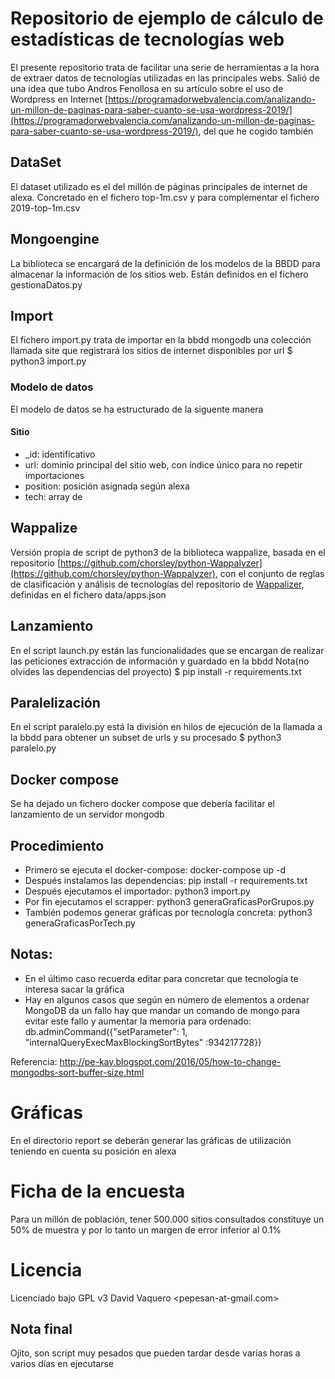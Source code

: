 # Repositorio de ejemplo de cálculo de estadísticas de tecnologías web
El presente repositorio trata de facilitar una serie de herramientas a la hora de extraer datos de tecnologías utilizadas en las principales webs. Salió de una idea que tubo Andros Fenollosa en su artículo sobre el uso de Wordpress en Internet [https://programadorwebvalencia.com/analizando-un-millon-de-paginas-para-saber-cuanto-se-usa-wordpress-2019/](https://programadorwebvalencia.com/analizando-un-millon-de-paginas-para-saber-cuanto-se-usa-wordpress-2019/), del que he cogido también 
## DataSet
El dataset utilizado es el del millón de páginas principales de internet de alexa. Concretado en el fichero top-1m.csv y para complementar el fichero 2019-top-1m.csv
## Mongoengine
La biblioteca se encargará de la definición de los modelos de la BBDD para almacenar la información de los sitios web. Están definidos en el fichero gestionaDatos.py
## Import
El fichero import.py trata de importar en la bbdd mongodb una colección llamada site que registrará los sitios de internet disponibles por url
$ python3 import.py
### Modelo de datos
El modelo de datos se ha estructurado de la siguente manera
#### Sitio
* _id: identificativo
* url: dominio principal del sitio web, con índice único para no repetir importaciones
* position: posición asignada según alexa
* tech: array de  
## Wappalize
Versión propia de script de python3 de la biblioteca wappalize, basada en el repositorio [https://github.com/chorsley/python-Wappalyzer](https://github.com/chorsley/python-Wappalyzer), con el conjunto de reglas de clasificación y análisis de tecnologías del repositorio de [Wappalizer](https://github.com/AliasIO/Wappalyzer), definidas en el fichero data/apps.json
## Lanzamiento
En el script launch.py están las funcionalidades que se encargan de realizar las peticiones extracción de información y guardado en la bbdd
Nota(no olvides las dependencias del proyecto)
$ pip install -r requirements.txt 
## Paralelización
En el script paralelo.py está la división en hilos de ejecución de la llamada a la bbdd para obtener un subset de urls y su procesado
$ python3 paralelo.py
## Docker compose
Se ha dejado un fichero docker compose que debería facilitar el lanzamiento de un servidor mongodb
## Procedimiento
 * Primero se ejecuta el docker-compose:
 docker-compose up -d
 * Después instalamos las dependencias:
 pip install -r requirements.txt
 * Después ejecutamos el importador: python3 import.py
 * Por fin ejecutamos el scrapper: python3 generaGraficasPorGrupos.py
 * También podemos generar gráficas por tecnología concreta: python3 generaGraficasPorTech.py
## Notas:
  * En el último caso recuerda editar para concretar que tecnología te interesa sacar la gráfica
  * Hay en algunos casos que según en número de elementos a ordenar MongoDB da un fallo hay que mandar un comando de mongo para evitar este fallo y aumentar la memoria para ordenado:
db.adminCommand({"setParameter": 1, "internalQueryExecMaxBlockingSortBytes" :934217728}) 

Referencia:
http://pe-kay.blogspot.com/2016/05/how-to-change-mongodbs-sort-buffer-size.html
 # Gráficas
 En el directorio report se deberán generar las gráficas de utilización teniendo en cuenta su posición en alexa
 # Ficha de la encuesta
 Para un millón de población, tener 500.000 sitios consultados constituye un 50% de muestra y por lo tanto un margen de error inferior al 0.1%
 # Licencia
 Licenciado bajo GPL v3
 David Vaquero <pepesan-at-gmail.com>
 ## Nota final
 Ojito, son script muy pesados que pueden tardar desde varias horas a varios días en ejecutarse
 